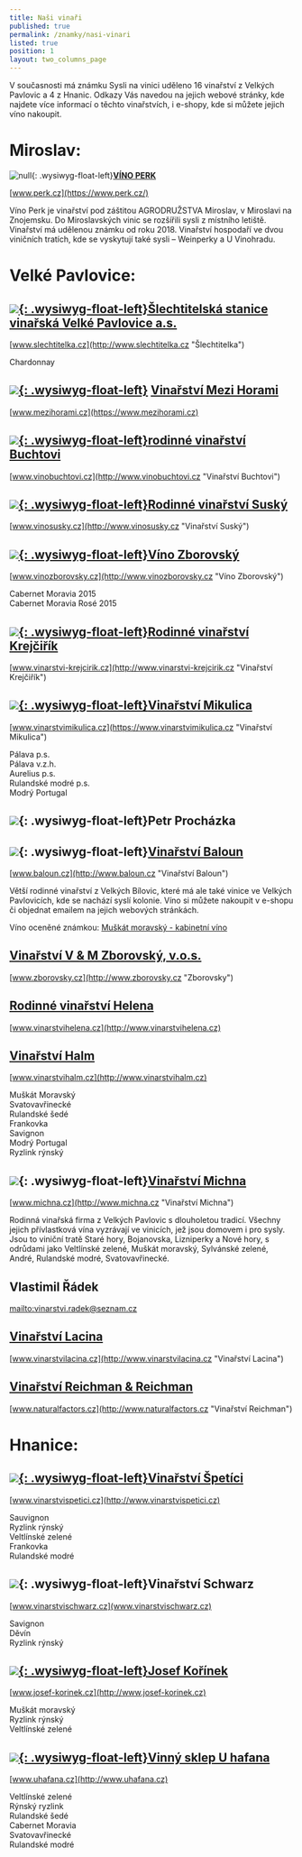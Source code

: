 ```yaml
---
title: Naši vinaři
published: true
permalink: /znamky/nasi-vinari
listed: true
position: 1
layout: two_columns_page
---
```

V současnosti má známku Sysli na vinici uděleno 16 vinařství z Velkých
Pavlovic a 4 z Hnanic. Odkazy Vás navedou na jejich webové stránky, kde
najdete více informací o těchto vinařstvích, i e-shopy, kde si můžete
jejich víno nakoupit.

# Miroslav:

![null](/media/img_0917_m.jpg){: .wysiwyg-float-left}[**VÍNO PERK**](https://www.perk.cz/)

[www.perk.cz](https://www.perk.cz/)

Víno Perk je vinařství pod záštitou AGRODRUŽSTVA Miroslav, v Miroslavi na Znojemsku. Do Miroslavských vinic se rozšířili sysli z místního letiště. Vinařství má udělenou známku od roku 2018. Vinařství hospodaří ve dvou viničních tratích, kde se vyskytují také sysli – Weinperky a U Vinohradu. 

<div class="clearfix"></div>

# Velké Pavlovice:

## [![](/media/IMG_2970_slechtitelka.jpg){: .wysiwyg-float-left}**Šlechtitelská stanice vinařská Velké Pavlovice a.s.**](http://www.slechtitelka.cz "Šlechtitelka")

[www.slechtitelka.cz](http://www.slechtitelka.cz "Šlechtitelka")

Chardonnay

<div class="clearfix"></div>

## [![](/media/IMG_2973_300.jpg){: .wysiwyg-float-left}](https://www.mezihorami.cz "Vinařství Mezi Horami") [Vinařství Mezi Horami](https://www.mezihorami.cz)



[www.mezihorami.cz](https://www.mezihorami.cz)

<div class="clearfix"></div>

## [![](/media/IMG_2981_buchtovi.jpg){: .wysiwyg-float-left}**rodinné vinařství Buchtovi**](http://www.vinobuchtovi.cz "Vinařství Buchtovi")

[www.vinobuchtovi.cz](http://www.vinobuchtovi.cz "Vinařství Buchtovi")

<div class="clearfix"></div>

## [![](/media/IMG_2986.jpg){: .wysiwyg-float-left}**Rodinné vinařství Suský**](http://www.vinosusky.cz "Vinařství Suský")

[www.vinosusky.cz](http://www.vinosusky.cz "Vinařství Suský")

<div class="clearfix"></div>

## [![](/media/IMG_2995_lzborovsky_300.jpg){: .wysiwyg-float-left}**Víno Zborovský**](http://www.vinozborovsky.cz "Víno Zborovský")

[www.vinozborovsky.cz](http://www.vinozborovsky.cz "Víno Zborovský")

Cabernet Moravia 2015\
Cabernet Moravia Rosé 2015

<div class="clearfix"></div>

## [![](/media/IMG_3007_krejcirik_a_300.jpg){: .wysiwyg-float-left}**Rodinné vinařství Krejčiřík**](http://www.vinarstvi-krejcirik.cz "Vinařství Krejčiřík")

[www.vinarstvi-krejcirik.cz](http://www.vinarstvi-krejcirik.cz "Vinařství Krejčiřík")

<div class="clearfix"></div>

## [![](/media/VP_Mikulica_IMGP9275_300.jpg){: .wysiwyg-float-left}**Vinařství Mikulica**](https://www.vinarstvimikulica.cz "Vinařství Mikulica")

[www.vinarstvimikulica.cz](https://www.vinarstvimikulica.cz "Vinařství Mikulica")

Pálava p.s.\
Pálava v.z.h.\
Aurelius p.s.\
Rulandské modré p.s.\
Modrý Portugal

<div class="clearfix"></div>

## ![](/media/IMG_3020.jpg){: .wysiwyg-float-left}**Petr Procházka**

<div class="clearfix"></div>

## ![](/media/img_3016_baloun_02_300.jpg){: .wysiwyg-float-left}[**Vinařství Baloun**](http://www.baloun.cz "Vinařství Baloun")

[www.baloun.cz](http://www.baloun.cz "Vinařství Baloun")

Větší rodinné vinařství z Velkých Bílovic, které má ale také vinice ve Velkých Pavlovicích, kde se nachází syslí kolonie. Víno si můžete nakoupit v e-shopu či objednat emailem na jejich webových stránkách. 

Víno oceněné známkou: [Muškát moravský - kabinetní víno](http://www.baloun.cz/Galerie-vin/Bila-vina/2013-(3)/Muskat-Moravsky.aspx)

<div class="clearfix"></div>

## [**Vinařství V & M Zborovský, v.o.s.**](http://www.zborovsky.cz "Zborovsky")

[www.zborovsky.cz](http://www.zborovsky.cz "Zborovsky")

<div class="clearfix"></div>

## [**Rodinné vinařství Helena**](http://www.vinarstvihelena.cz)

[www.vinarstvihelena.cz](http://www.vinarstvihelena.cz)

<div class="clearfix"></div>

## [**Vinařství Halm**](http://www.vinarstvihalm.cz)

[www.vinarstvihalm.cz](http://www.vinarstvihalm.cz)

Muškát Moravský\
Svatovavřinecké\
Rulandské šedé\
Frankovka\
Savignon\
Modrý Portugal\
Ryzlink rýnský

## ![](/media/michna_300.jpg){: .wysiwyg-float-left}[Vinařství Michna](http://www.michna.cz)

[www.michna.cz](http://www.michna.cz "Vinařství Michna")

Rodinná vinařská firma z Velkých Pavlovic s dlouholetou tradicí. Všechny jejich přívlastková vína vyzrávají ve vinicích, jež jsou domovem i pro sysly. Jsou to viniční tratě Staré hory, Bojanovska, Lizniperky a Nové hory, s odrůdami jako Veltlínské zelené, Muškát moravský, Sylvánské zelené, André, Rulandské modré, Svatovavřinecké.

<div class="clearfix"></div>

## **Vlastimil Řádek**

<mailto:vinarstvi.radek@seznam.cz>

<div class="clearfix"></div>

## [**Vinařství Lacina**](http://www.vinarstvilacina.cz "Vinařství Lacina")

[www.vinarstvilacina.cz](http://www.vinarstvilacina.cz "Vinařství Lacina")

<div class="clearfix"></div>

## [**Vinařství Reichman & Reichman**](http://www.naturalfactors.cz "Vinařství Reichman")

[www.naturalfactors.cz](http://www.naturalfactors.cz "Vinařství Reichman")

<div class="clearfix"></div>

# Hnanice:

## [![](/media/IMG_6105_300.JPG){: .wysiwyg-float-left}**Vinařství Špetíci**](http://www.vinarstvispetici.cz)

[www.vinarstvispetici.cz](http://www.vinarstvispetici.cz)

Sauvignon\
Ryzlink rýnský\
Veltlínské zelené\
Frankovka\
Rulandské modré

<div class="clearfix"></div>

## ![](/media/IMG_6094_b_300.JPG){: .wysiwyg-float-left}**Vinařství Schwarz**

[www.vinarstvischwarz.cz](www.vinarstvischwarz.cz)

Savignon\
Děvín\
Ryzlink rýnský

<div class="clearfix"></div>

## [![](/media/H_Ko__nek_Vinice_To_na_300.JPG){: .wysiwyg-float-left}**Josef Kořínek**](http://www.josef-korinek.cz)

[www.josef-korinek.cz](http://www.josef-korinek.cz)

Muškát moravský\
Ryzlink rýnský\
Veltlínské zelené

<div class="clearfix"></div>

## [![](/media/U_HAFANA_VINOBRANI_300.jpg){: .wysiwyg-float-left}**Vinný sklep U hafana**](http://www.uhafana.cz)

[www.uhafana.cz](http://www.uhafana.cz)

Veltlínské zelené\
Rýnský ryzlink\
Rulandské šedé\
Cabernet Moravia\
Svatovavřinecké\
Rulandské modré
